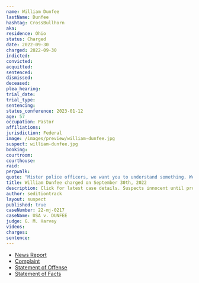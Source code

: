 ```yaml
---
name: William Dunfee
lastName: Dunfee
hashtag: CrossBullhorn
aka:
residence: Ohio
status: Charged
date: 2022-09-30
charged: 2022-09-30
indicted:
convicted:
acquitted:
sentenced:
dismissed:
deceased:
plea_hearing:
trial_date:
trial_type:
sentencing:
status_conference: 2023-01-12
age: 57
occupation: Pastor
affiliations:
jurisdiction: Federal
image: /images/preview/william-dunfee.jpg
suspect: william-dunfee.jpg
booking:
courtroom:
courthouse:
raid:
perpwalk:
quote: "Mister police officers, we want you to understand something. We want you to understand something. We want Donald Trump and if Donald Trump is not coming, we are taking our house. We are taking our house."
title: William Dunfee charged on September 30th, 2022
description: Click for latest case details. Suspects innocent until proven guilty.
author: seditiontrack
layout: suspect
published: true
caseNumber: 22-mj-0217
caseName: USA v. DUNFEE
judge: G. M. Harvey
videos:
charges:
sentence:
---
```

- [News Report](https://www.nbcnews.com/politics/justice-department/fbi-arrests-pastor-wore-company-jacket-jan-6-pushed-police-line-rcna50898)
- [Complaint](https://www.justice.gov/usao-dc/case-multi-defendant/file/1540836/download)
- [Statement of Offense](https://www.justice.gov/usao-dc/case-multi-defendant/file/1540841/download)
- [Statement of Facts](https://extremism.gwu.edu/sites/g/files/zaxdzs2191/f/William%20Dunfee%20Statement%20of%20Facts.pdf)
